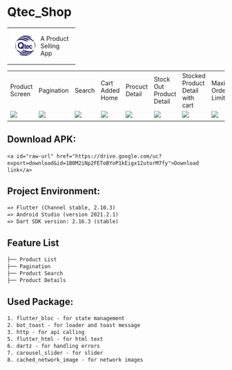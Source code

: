 
  
# Qtec_Shop
<table>
  <tr>
    <td>
      <img src="assets/qtec_logo.png" height=70 align="left"> 
    <p>A Product Selling App
      </p>
    </td>
  </tr>
</table>
<table>
  <tr>
     <td>Product Screen</td>
       <td>Pagination</td>
    <td>Search</td>
     <td>Cart Added Home</td>
     <td>Procuct Detail</td>
    <td>Stock Out Product Detail</td>
     <td>Stocked Product Detail with cart</td>
    <td>Maximum Order Limit</td>
    <td>Maximum Order Limit Detail</td>
  </tr>
  <tr>
    <td><img src="https://drive.google.com/uc?export=download&id=1kL3QFREitoJE1ohqjOcth7edKtjnVSf9" width=270 ></td>
    <td><img src="https://drive.google.com/uc?export=download&id=1kDGkn4sR6uTj8WszjBCBb-hTIe_aEwpN" width=270 ></td>
    <td><img src="https://drive.google.com/uc?export=download&id=1k1q-IPxzV7_kDo3xkAlt-csw-aHc_8q0" width=270 ></td>
    <td><img src="https://drive.google.com/uc?export=download&id=1kDCACPJKddGD6xo4M4oBN3Cw-BFDrgg5" width=270 ></td>
     <td><img src="https://drive.google.com/uc?export=download&id=1k-kJrU5z5bu89Cfk-5soiIQ2lJgkeM1W" width=270 ></td>
     <td><img src="https://drive.google.com/uc?export=download&id=1kD4sL3L1zWi6gBSFXskSHSj3FcT32dr6" width=270 ></td>
    <td><img src="https://drive.google.com/uc?export=download&id=1k9PcyuegM9kVl7OrRwF-cR5zWuUKNQcW" width=270 ></td>
     <td><img src="https://drive.google.com/uc?export=download&id=1k7izz0CfrWGo0pWhFRp8xJpgZFX_neoi" width=270 ></td>
       <td><img src="https://drive.google.com/uc?export=download&id=1k26-aIAhRZJKY4ku8mi2bJg4X6Z9fp1o" width=270 ></td>
  </tr>
 </table>

## Download APK:
```
<a id="raw-url" href="https://drive.google.com/uc?export=download&id=1B0M2iNp2FEToBYoP1kEigx12utorM7fy">Download link</a>
```

## Project Environment:
```
=> Flutter (Channel stable, 2.10.3)
=> Android Studio (version 2021.2.1)
=> Dart SDK version: 2.16.3 (stable) 
```


## Feature List
```
├── Product List
├── Pagination
├── Product Search
├── Product Details
```

## Used Package:
```
1. flutter_bloc - for state management
2. bot_toast - for loader and toast message
3. http - for api calling
5. flutter_html - for html text
6. dartz - for handling errors
7. carousel_slider - for slider
8. cached_network_image - for network images

```
